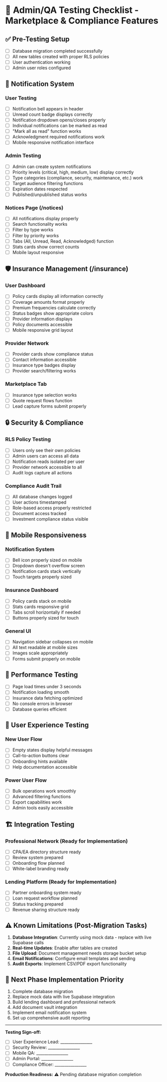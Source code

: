 # 🚀 Admin/QA Testing Checklist - Marketplace & Compliance Features

## ✅ Pre-Testing Setup
- [ ] Database migration completed successfully
- [ ] All new tables created with proper RLS policies
- [ ] User authentication working
- [ ] Admin user roles configured

## 🔔 Notification System
### User Testing
- [ ] Notification bell appears in header
- [ ] Unread count badge displays correctly
- [ ] Notification dropdown opens/closes properly
- [ ] Individual notifications can be marked as read
- [ ] "Mark all as read" function works
- [ ] Acknowledgment required notifications work
- [ ] Mobile responsive notification interface

### Admin Testing
- [ ] Admin can create system notifications
- [ ] Priority levels (critical, high, medium, low) display correctly
- [ ] Type categories (compliance, security, maintenance, etc.) work
- [ ] Target audience filtering functions
- [ ] Expiration dates respected
- [ ] Published/unpublished status works

### Notices Page (/notices)
- [ ] All notifications display properly
- [ ] Search functionality works
- [ ] Filter by type works
- [ ] Filter by priority works
- [ ] Tabs (All, Unread, Read, Acknowledged) function
- [ ] Stats cards show correct counts
- [ ] Mobile layout responsive

## 🛡️ Insurance Management (/insurance)
### User Dashboard
- [ ] Policy cards display all information correctly
- [ ] Coverage amounts format properly
- [ ] Premium frequencies calculate correctly
- [ ] Status badges show appropriate colors
- [ ] Provider information displays
- [ ] Policy documents accessible
- [ ] Mobile responsive grid layout

### Provider Network
- [ ] Provider cards show compliance status
- [ ] Contact information accessible
- [ ] Insurance type badges display
- [ ] Provider search/filtering works

### Marketplace Tab
- [ ] Insurance type selection works
- [ ] Quote request flows function
- [ ] Lead capture forms submit properly

## 🔒 Security & Compliance
### RLS Policy Testing
- [ ] Users only see their own policies
- [ ] Admin users can access all data
- [ ] Notification reads isolated per user
- [ ] Provider network accessible to all
- [ ] Audit logs capture all actions

### Compliance Audit Trail
- [ ] All database changes logged
- [ ] User actions timestamped
- [ ] Role-based access properly restricted
- [ ] Document access tracked
- [ ] Investment compliance status visible

## 📱 Mobile Responsiveness
### Notification System
- [ ] Bell icon properly sized on mobile
- [ ] Dropdown doesn't overflow screen
- [ ] Notification cards stack vertically
- [ ] Touch targets properly sized

### Insurance Dashboard
- [ ] Policy cards stack on mobile
- [ ] Stats cards responsive grid
- [ ] Tabs scroll horizontally if needed
- [ ] Buttons properly sized for touch

### General UI
- [ ] Navigation sidebar collapses on mobile
- [ ] All text readable at mobile sizes
- [ ] Images scale appropriately
- [ ] Forms submit properly on mobile

## 🔧 Performance Testing
- [ ] Page load times under 3 seconds
- [ ] Notification loading smooth
- [ ] Insurance data fetching optimized
- [ ] No console errors in browser
- [ ] Database queries efficient

## 🎯 User Experience Testing
### New User Flow
- [ ] Empty states display helpful messages
- [ ] Call-to-action buttons clear
- [ ] Onboarding hints available
- [ ] Help documentation accessible

### Power User Flow
- [ ] Bulk operations work smoothly
- [ ] Advanced filtering functions
- [ ] Export capabilities work
- [ ] Admin tools easily accessible

## 🏗️ Integration Testing
### Professional Network (Ready for Implementation)
- [ ] CPA/EA directory structure ready
- [ ] Review system prepared
- [ ] Onboarding flow planned
- [ ] White-label branding ready

### Lending Platform (Ready for Implementation)
- [ ] Partner onboarding system ready
- [ ] Loan request workflow planned
- [ ] Status tracking prepared
- [ ] Revenue sharing structure ready

## ⚠️ Known Limitations (Post-Migration Tasks)
1. **Database Integration**: Currently using mock data - replace with live Supabase calls
2. **Real-time Updates**: Enable after tables are created
3. **File Upload**: Document management needs storage bucket setup
4. **Email Notifications**: Configure email templates and sending
5. **Audit Exports**: Implement CSV/PDF export functionality

## 🎯 Next Phase Implementation Priority
1. Complete database migration
2. Replace mock data with live Supabase integration  
3. Build lending dashboard and professional network
4. Add document vault integration
5. Implement email notification system
6. Set up comprehensive audit reporting

---

**Testing Sign-off:**
- [ ] User Experience Lead: ________________
- [ ] Security Review: ________________  
- [ ] Mobile QA: ________________
- [ ] Admin Portal: ________________
- [ ] Compliance Officer: ________________

**Production Readiness:** ⚠️ Pending database migration completion
